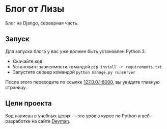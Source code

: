 # Блог от Лизы

Блог на Django, серверная часть.

## Запуск

Для запуска блога у вас уже должен быть установлен Python 3.

- Скачайте код
- Установите зависимости командой `pip install -r requirements.txt`
- Запустите сервер командой `python manage.py runserver`

После этого переходите по ссылке [127.0.0.1:8000](http://127.0.0.1:8000), вы увидите главную страницу.

## Цели проекта

Код написан в учебных целях — это урок в курсе по Python и веб-разработке на сайте [Devman](https://dvmn.org).
